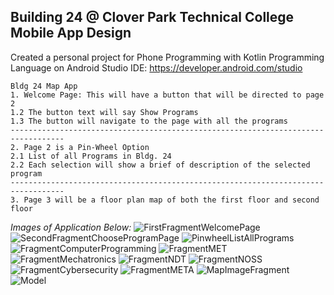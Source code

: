 ## Building 24 @ Clover Park Technical College Mobile App Design 
Created a personal project for Phone Programming with Kotlin Programming Language on Android Studio IDE: https://developer.android.com/studio

```
Bldg 24 Map App
1. Welcome Page: This will have a button that will be directed to page 2
1.2 The button text will say Show Programs 
1.3 The button will navigate to the page with all the programs
----------------------------------------------------------------------------------
2. Page 2 is a Pin-Wheel Option
2.1 List of all Programs in Bldg. 24 
2.2 Each selection will show a brief of description of the selected program
----------------------------------------------------------------------------------
3. Page 3 will be a floor plan map of both the first floor and second floor
```
*Images of Application Below:* 
![FirstFragmentWelcomePage](https://github.com/marysaray/Bldg24MobileApp/assets/82470838/8f7c810a-08d0-4d58-8899-b3ed1856b292)
![SecondFragmentChooseProgramPage](https://github.com/marysaray/Bldg24MobileApp/assets/82470838/9f96e6a2-cb28-4364-8ebd-37785e0df098)
![PinwheelListAllPrograms](https://github.com/marysaray/Bldg24MobileApp/assets/82470838/d5428fbb-ca04-4f70-8974-f5e191c91fac)
![FragmentComputerProgramming](https://github.com/marysaray/Bldg24MobileApp/assets/82470838/c991ae56-63a5-47f6-b542-64a267e3ed0f)
![FragmentMET](https://github.com/marysaray/Bldg24MobileApp/assets/82470838/4d9664db-72e5-4e55-95b9-f79ad4e4dc5a)
![FragmentMechatronics](https://github.com/marysaray/Bldg24MobileApp/assets/82470838/a35bbc32-96a2-4f60-b884-4fb1b8257d77)
![FragmentNDT](https://github.com/marysaray/Bldg24MobileApp/assets/82470838/e9147a10-16af-41fa-b0cd-989227635788)
![FragmentNOSS](https://github.com/marysaray/Bldg24MobileApp/assets/82470838/89223973-8107-4cf0-8a26-e4ea035e9a16)
![FragmentCybersecurity](https://github.com/marysaray/Bldg24MobileApp/assets/82470838/1710a90b-b4dd-4363-ae83-69a61fb671b2)
![FragmentMETA](https://github.com/marysaray/Bldg24MobileApp/assets/82470838/5abbddf5-5102-4388-a9be-a8ee59dd5f9a)
![MapImageFragment](https://github.com/marysaray/Bldg24MobileApp/assets/82470838/d108e2b3-0905-4a63-94e2-418379bae79f)
![Model](https://github.com/marysaray/Bldg24MobileApp/assets/82470838/2f6ca325-a680-4003-9bac-d8dfeae0cee2)
